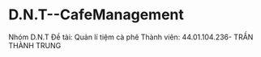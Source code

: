 # D.N.T--CafeManagement
Nhóm D.N.T
Đề tài: Quản lí tiệm cà phê
Thành viên:
            44.01.104.236- TRẦN THÀNH TRUNG
            

